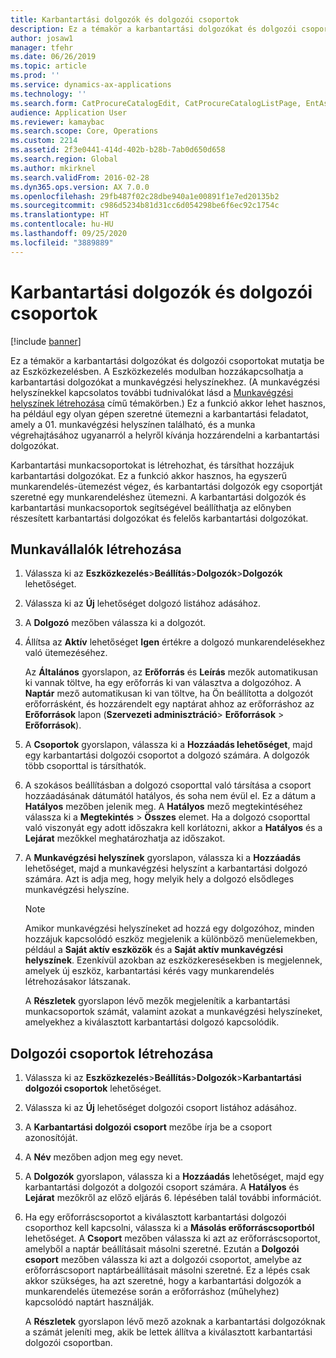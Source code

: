 ```yaml
---
title: Karbantartási dolgozók és dolgozói csoportok
description: Ez a témakör a karbantartási dolgozókat és dolgozói csoportokat mutatja be az Eszközkezelésben.
author: josaw1
manager: tfehr
ms.date: 06/26/2019
ms.topic: article
ms.prod: ''
ms.service: dynamics-ax-applications
ms.technology: ''
ms.search.form: CatProcureCatalogEdit, CatProcureCatalogListPage, EntAssetWorkerGroupCopyFromResourceGroup, EntAssetWorkerGroup
audience: Application User
ms.reviewer: kamaybac
ms.search.scope: Core, Operations
ms.custom: 2214
ms.assetid: 2f3e0441-414d-402b-b28b-7ab0d650d658
ms.search.region: Global
ms.author: mkirknel
ms.search.validFrom: 2016-02-28
ms.dyn365.ops.version: AX 7.0.0
ms.openlocfilehash: 29fb487f02c28dbe940a1e00891f1e7ed20135b2
ms.sourcegitcommit: c986d5234b81d31cc6d054298be6f6ec92c1754c
ms.translationtype: HT
ms.contentlocale: hu-HU
ms.lasthandoff: 09/25/2020
ms.locfileid: "3889889"
---
```

# <a name="maintenance-workers-and-worker-groups"></a>Karbantartási dolgozók és dolgozói csoportok

[!include [banner](../../includes/banner.md)]

 

Ez a témakör a karbantartási dolgozókat és dolgozói csoportokat mutatja be az Eszközkezelésben. A Eszközkezelés modulban hozzákapcsolhatja a karbantartási dolgozókat a munkavégzési helyszínekhez. (A munkavégzési helyszínekkel kapcsolatos további tudnivalókat lásd a [Munkavégzési helyszínek létrehozása](../functional-locations/create-functional-locations.md) című témakörben.) Ez a funkció akkor lehet hasznos, ha például egy olyan gépen szeretné ütemezni a karbantartási feladatot, amely a 01. munkavégzési helyszínen található, és a munka végrehajtásához ugyanarról a helyről kívánja hozzárendelni a karbantartási dolgozókat.

Karbantartási munkacsoportokat is létrehozhat, és társíthat hozzájuk karbantartási dolgozókat. Ez a funkció akkor hasznos, ha egyszerű munkarendelés-ütemezést végez, és karbantartási dolgozók egy csoportját szeretné egy munkarendeléshez ütemezni. A karbantartási dolgozók és karbantartási munkacsoportok segítségével beállíthatja az előnyben részesített karbantartási dolgozókat és felelős karbantartási dolgozókat. 


## <a name="create-workers"></a>Munkavállalók létrehozása

1. Válassza ki az **Eszközkezelés**\>**Beállítás**\>**Dolgozók**\>**Dolgozók**  lehetőséget.
2. Válassza ki az **Új** lehetőséget dolgozó listához adásához.
3. A **Dolgozó** mezőben válassza ki a dolgozót.
4. Állítsa az **Aktív** lehetőséget **Igen** értékre a dolgozó munkarendelésekhez való ütemezéséhez.

    Az **Általános** gyorslapon, az **Erőforrás** és **Leírás** mezők automatikusan ki vannak töltve, ha egy erőforrás ki van választva a dolgozóhoz. A **Naptár** mező automatikusan ki van töltve, ha Ön beállította a dolgozót erőforrásként, és hozzárendelt egy naptárat ahhoz az erőforráshoz az **Erőforrások** lapon (**Szervezeti adminisztráció**\> **Erőforrások** \> **Erőforrások**).

5. A **Csoportok** gyorslapon, válassza ki a **Hozzáadás lehetőséget**, majd egy karbantartási dolgozói csoportot a dolgozó számára. A dolgozók több csoporttal is társíthatók.
6. A szokásos beállításban a dolgozó csoporttal való társítása a csoport hozzáadásának dátumától hatályos, és soha nem évül el. Ez a dátum a **Hatályos** mezőben jelenik meg. A **Hatályos** mező megtekintéséhez válassza ki a **Megtekintés** \> **Összes** elemet. Ha a dolgozó csoporttal való viszonyát egy adott időszakra kell korlátozni, akkor a **Hatályos** és a **Lejárat** mezőkkel meghatározhatja az időszakot.
7. A **Munkavégzési helyszínek** gyorslapon, válassza ki a **Hozzáadás** lehetőséget, majd a munkavégzési helyszínt a karbantartási dolgozó számára. Azt is adja meg, hogy melyik hely a dolgozó elsődleges munkavégzési helyszíne.

    > [!NOTE]
    > Amikor munkavégzési helyszíneket ad hozzá egy dolgozóhoz, minden hozzájuk kapcsolódó eszköz megjelenik a különböző menüelemekben, például a **Saját aktív eszközök** és a **Saját aktív munkavégzési helyszínek**. Ezenkívül azokban az eszközkeresésekben is megjelennek, amelyek új eszköz, karbantartási kérés vagy munkarendelés létrehozásakor látszanak.

    A **Részletek** gyorslapon lévő mezők megjelenítik a karbantartási munkacsoportok számát, valamint azokat a munkavégzési helyszíneket, amelyekhez a kiválasztott karbantartási dolgozó kapcsolódik.

## <a name="create-worker-groups"></a>Dolgozói csoportok létrehozása

1. Válassza ki az **Eszközkezelés**\>**Beállítás**\>**Dolgozók**\>**Karbantartási dolgozói csoportok** lehetőséget.
2. Válassza ki az **Új** lehetőséget dolgozói csoport listához adásához.
3. A **Karbantartási dolgozói csoport** mezőbe írja be a csoport azonosítóját.
4. A **Név** mezőben adjon meg egy nevet.
5. A **Dolgozók** gyorslapon, válassza ki a **Hozzáadás** lehetőséget, majd egy karbantartási dolgozót a dolgozói csoport számára. A **Hatályos** és **Lejárat** mezőkről az előző eljárás 6. lépésében talál további információt.
6. Ha egy erőforráscsoportot a kiválasztott karbantartási dolgozói csoporthoz kell kapcsolni, válassza ki a **Másolás erőforráscsoportból** lehetőséget. A **Csoport** mezőben válassza ki azt az erőforráscsoportot, amelyből a naptár beállításait másolni szeretné. Ezután a **Dolgozói csoport** mezőben válassza ki azt a dolgozói csoportot, amelybe az erőforráscsoport naptárbeállításait másolni szeretné. Ez a lépés csak akkor szükséges, ha azt szeretné, hogy a karbantartási dolgozók a munkarendelés ütemezése során a erőforráshoz (műhelyhez) kapcsolódó naptárt használják.

    A **Részletek** gyorslapon lévő mező azoknak a karbantartási dolgozóknak a számát jeleníti meg, akik be lettek állítva a kiválasztott karbantartási dolgozói csoportban.
